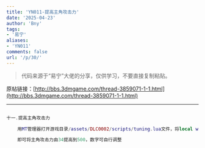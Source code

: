 ```yaml
---
title: 'YN011-提高主角攻击力'
date: '2025-04-23'
author: 'Bny'
tags:
- '易宁'
aliases:
- 'YN011'
comments: false
url: '/p/30/'
---
```


> 代码来源于“易宁”大佬的分享，仅供学习，不要直接复制粘贴。

原帖链接：[http://bbs.3dmgame.com/thread-3859071-1-1.html](http://bbs.3dmgame.com/thread-3859071-1-1.html)

---

```lua  

十一.提高主角攻击力

	用MT管理器打开游戏目录/assets/DLC0002/scripts/tuning.lua文件，将local wilson_attack = 34替换为local wilson_attack = 500

	即可将主角攻击力由34提高到500，数字可自行调整

```  

